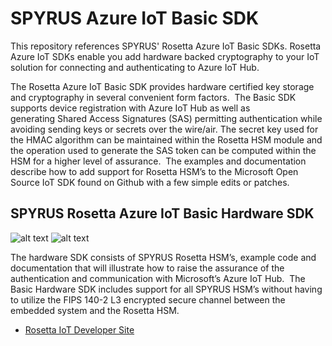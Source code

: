 # SPYRUS Azure IoT Basic SDK

This repository references SPYRUS' Rosetta Azure IoT Basic SDKs. Rosetta Azure IoT SDKs enable you add hardware backed cryptography to your IoT solution for connecting and authenticating to Azure IoT Hub.

The Rosetta Azure IoT Basic SDK provides hardware certified key storage and cryptography in several convenient form factors.  The Basic SDK supports device registration with Azure IoT Hub as well as generating Shared Access Signatures (SAS) permitting authentication while avoiding sending keys or secrets over the wire/air. The secret key used for the HMAC algorithm can be maintained within the Rosetta HSM module and the operation used to generate the SAS token can be computed within the HSM for a higher level of assurance.  The examples and documentation describe how to add support for Rosetta HSM’s to the Microsoft Open Source IoT SDK found on Github with a few simple edits or patches.

## SPYRUS Rosetta Azure IoT Basic Hardware SDK

![alt text](https://developer.spyrus.com/developer/wp-content/uploads/2017/01/Rosetta-USB.jpg)
![alt text](http://developer.spyrus.com/developer/wp-content/uploads/2017/04/001_microsdhc.png)

The hardware SDK consists of SPYRUS Rosetta HSM’s, example code and documentation that will illustrate how to raise the assurance of the authentication and communication with Microsoft’s Azure IoT Hub.  The Basic Hardware SDK includes support for all SPYRUS HSM’s without having to utilize the FIPS 140-2 L3 encrypted secure channel between the embedded system and the Rosetta HSM. 

- [Rosetta IoT Developer Site](https://developer.spyrus.com)


